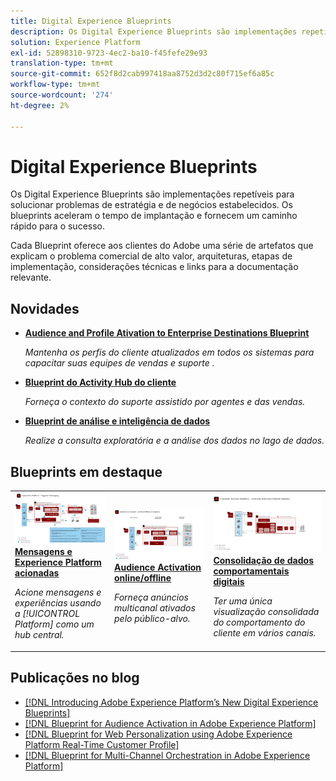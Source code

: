 ```yaml
---
title: Digital Experience Blueprints
description: Os Digital Experience Blueprints são implementações repetíveis para solucionar problemas de estratégia e de negócios estabelecidos. Eles aceleram o tempo de implantação e fornecem um caminho rápido para o sucesso.
solution: Experience Platform
exl-id: 52898310-9723-4ec2-ba10-f45fefe29e93
translation-type: tm+mt
source-git-commit: 652f8d2cab997418aa8752d3d2c80f715ef6a85c
workflow-type: tm+mt
source-wordcount: '274'
ht-degree: 2%

---
```


# Digital Experience Blueprints

Os Digital Experience Blueprints são implementações repetíveis para solucionar problemas de estratégia e de negócios estabelecidos. Os blueprints aceleram o tempo de implantação e fornecem um caminho rápido para o sucesso.

Cada Blueprint oferece aos clientes do Adobe uma série de artefatos que explicam o problema comercial de alto valor, arquiteturas, etapas de implementação, considerações técnicas e links para a documentação relevante.

## Novidades

* **[Audience and Profile Ativation to Enterprise Destinations Blueprint](/help/blueprints/audience-activation/enterprise-destinations.md)**

   *Mantenha os perfis do cliente atualizados em todos os sistemas para capacitar suas equipes de vendas e suporte &#x200B;.*
* **[Blueprint do Activity Hub do cliente](/help/blueprints/audience-activation/customer-activity.md)**

   *Forneça o contexto do suporte assistido por agentes e das vendas.*
* **[Blueprint de análise e inteligência de dados](/help/blueprints/data-insights/analysis.md)**

   *Realize a consulta exploratória e a análise dos dados no lago de dados.*

## Blueprints em destaque

<table style="table-layout:fixed">
<tr>
  <td>
    <a href="https://experienceleague.adobe.com/docs/blueprints-learn/architecture/multi-channel-message-orchestration/triggered-messaging.html"><img alt="imagem em miniatura para o Blueprint Experience Platform e mensagens acionadas" src="multi-channel-message-orchestration/assets/triggered.svg" /></a>
    <div><a href="https://experienceleague.adobe.com/docs/blueprints-learn/architecture/multi-channel-message-orchestration/triggered-messaging.html"><strong>Mensagens e Experience Platform acionadas</strong></a></div>
    <p><em>Acione mensagens e experiências usando a [!UICONTROL Platform] como um hub central.</em></p>
  </td>
  <td>
    <a href="https://experienceleague.adobe.com/docs/blueprints-learn/architecture/audience-activation/online-offline.html"><img alt="imagem em miniatura para o Blueprint Audience Activation online/offline" src="audience-activation/assets/onoff.svg" /></a>
    <div><a href="https://experienceleague.adobe.com/docs/blueprints-learn/architecture/audience-activation/online-offline.html"><strong>Audience Activation online/offline</strong></a></div>
    <p><em>Forneça anúncios multicanal ativados pelo público-alvo.</em></p>
  </td>
  <td>
    <a href="https://experienceleague.adobe.com/docs/blueprints-learn/architecture/customer-journey-analytics/digital-behavioral-data-consolidation.html"><img alt="imagem em miniatura do Digital Behavioral Data Consolidation Blueprint" src="customer-journey-analytics/assets/CJA.svg" /></a>
    <div><a href="https://experienceleague.adobe.com/docs/blueprints-learn/architecture/customer-journey-analytics/digital-behavioral-data-consolidation.html"><strong>Consolidação de dados comportamentais digitais</strong></a></div>
    <p><em>Ter uma única visualização consolidada do comportamento do cliente em vários canais.</em></p>
  </td>
</tr>
</table>

## Publicações no blog

* [[!DNL Introducing Adobe Experience Platform’s New Digital Experience Blueprints]](https://medium.com/adobetech/introducing-adobe-experience-platforms-new-digital-experience-blueprints-93a6b5f5da7c)
* [[!DNL Blueprint for Audience Activation in Adobe Experience Platform]](https://medium.com/adobetech/a-blueprint-for-audience-activation-in-adobe-experience-platform-b2b30fae90fd)
* [[!DNL Blueprint for Web Personalization using Adobe Experience Platform Real-Time Customer Profile]](https://medium.com/adobetech/blueprint-for-web-personalization-using-adobe-experience-platform-real-time-customer-profile-fef2ce7a4b2f)
* [[!DNL Blueprint for Multi-Channel Orchestration in Adobe Experience Platform]](https://medium.com/adobetech/blueprint-for-multi-channel-orchestration-in-adobe-experience-platform-c68317e94184)

